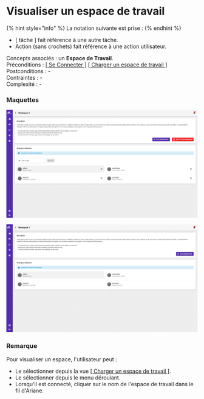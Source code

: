 # Visualiser un espace de travail

{% hint style="info" %}
La notation suivante est prise :
{% endhint %}

* \[ tâche \] fait référence à une autre tâche.
* Action \(sans crochets\) fait référence à une action utilisateur.

Concepts associés : un **Espace de Travail**.  
Préconditions : [\[ Se Connecter \]](se-connecter.md) [\[ Charger un espace de travail \]](charger-un-espace-de-travail.md)  
Postconditions : -  
Contraintes : -  
Complexité : -

### Maquettes

![Vue d&apos;un espace de travail \(en tant qu&apos;administrateur\)](../../.gitbook/assets/workspace-view-admin.png)

![Vue d&apos;un espace de travail](../../.gitbook/assets/workspace-view.png)

### Remarque

Pour visualiser un espace, l'utilisateur peut :

* Le sélectionner depuis la vue [\[ Charger un espace de travail \]](charger-un-espace-de-travail.md).
* Le sélectionner depuis le menu déroulant.
* Lorsqu'il est connecté, cliquer sur le nom de l'espace de travail dans le fil d'Ariane.

